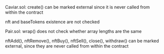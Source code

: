 Caviar.sol:
create() can be marked external since it is never called from within the contract

nft and baseTokens existence are not checked

Pair.sol:
wrap() does not check whether array lengths are the same

nftAdd(), nftRemove(), nftBuy(), nftSell(), close(), withdraw() can be marked external, since they are never called from within the contract

